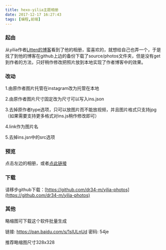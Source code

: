 ```yaml
---
title: hexo-yilia主题相册
date: 2017-12-17 16:27:43
tags: [编程,前端]
---
```

### 起由
从yilia作者[Litten的博客](http://litten.me/)看到了他的相册，蛮喜欢的，就想给自己也弄一个，于是找了到他的博客在github上边的备份下载了source/photos文件夹，但是没有get到作者的方法，只好稍作修改把照片放到本地实现了作者博客中的效果。
<!--more-->
### 改动
1.由原作者图片托管在instagram改为托管在本地

2.由原作者图片尺寸固定改为尺寸可以写入ins.json

3.去掉原作者type选项，只可以放图片而不能放视频，并且图片格式只支持jpg（如果需要支持更多格式对ins.js稍作修改即可）

4.link作为图片名

5.去掉ins.jsn中的src选项

### 预览

点击左边的相册，或者[点此链接](https://blog.ctftools.com/photos)

### 下载

请移步github下载：[https://github.com/dr34-m/yilia-photos](https://github.com/dr34-m/yilia-photos)

### 其他

略缩图可下载这个软件批量生成

链接: https://pan.baidu.com/s/1slULnUd 密码: 54je

推荐略缩图尺寸328x328